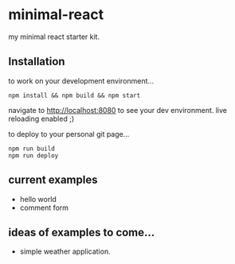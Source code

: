 # minimal-react
my minimal react starter kit.

## Installation

to work on your development environment...

```
npm install && npm build && npm start
```
navigate to [http://localhost:8080](localhost:8080) to see your dev environment. live reloading enabled ;)

to deploy to your personal git page...

```
npm run build
npm run deploy
```


## current examples

- hello world
- comment form

## ideas of examples to come...

- simple weather application.
